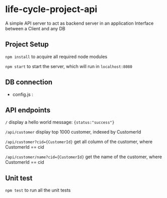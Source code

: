 # life-cycle-project-api

A simple API server to act as backend server in an application
Interface between a Client and any DB

## Project Setup
`npm install` to acquire all required node modules

`npm start` to start the server, which will run in `localhost:8080`
 
## DB connection
 - config.js : 

## API endpoints

`/`
display a hello world message: `{status:"success"}`

`/api/customer`
display top 1000 customer, indexed by CustomerId

`/api/customer?cid={CustomerId}`
get all column of the customer, where CustomerId == cid

`/api/customer/name?cid={CustomerId}`
get the name of the customer, where CustomerId == cid

## Unit test
`npm test` to run all the unit tests
